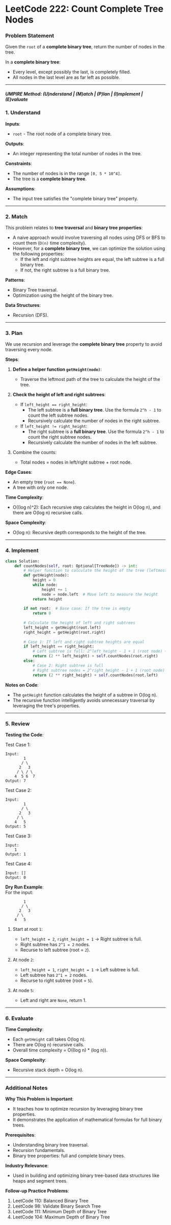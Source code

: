 
# LeetCode 222: Count Complete Tree Nodes

### Problem Statement

Given the `root` of a **complete binary tree**, return the number of nodes in the tree.

In a **complete binary tree**:
- Every level, except possibly the last, is completely filled.
- All nodes in the last level are as far left as possible.

---

##### UMPIRE Method: (U)nderstand | (M)atch | (P)lan | (I)mplement | (E)valuate

### 1. Understand

**Inputs**:  
- `root` - The root node of a complete binary tree.  

**Outputs**:  
- An integer representing the total number of nodes in the tree.

**Constraints**:  
- The number of nodes is in the range `[0, 5 * 10^4]`.  
- The tree is a **complete binary tree**.

**Assumptions**:  
- The input tree satisfies the "complete binary tree" property.

---

### 2. Match

This problem relates to **tree traversal** and **binary tree properties**:  
- A naive approach would involve traversing all nodes using DFS or BFS to count them (`O(n)` time complexity).  
- However, for a **complete binary tree**, we can optimize the solution using the following properties:  
   - If the left and right subtree heights are equal, the left subtree is a full binary tree.  
   - If not, the right subtree is a full binary tree.

**Patterns**:  
- Binary Tree traversal.  
- Optimization using the height of the binary tree.

**Data Structures**:  
- Recursion (DFS).  

---

### 3. Plan

We use recursion and leverage the **complete binary tree** property to avoid traversing every node.

**Steps**:  
1. **Define a helper function `getHeight(node)`**:  
   - Traverse the leftmost path of the tree to calculate the height of the tree.  

2. **Check the height of left and right subtrees**:  
   - If `left_height == right_height`:  
     - The left subtree is a **full binary tree**. Use the formula `2^h - 1` to count the left subtree nodes.  
     - Recursively calculate the number of nodes in the right subtree.  
   - If `left_height != right_height`:  
     - The right subtree is a **full binary tree**. Use the formula `2^h - 1` to count the right subtree nodes.  
     - Recursively calculate the number of nodes in the left subtree.  

3. Combine the counts:  
   - Total nodes = nodes in left/right subtree + root node.  

**Edge Cases**:  
- An empty tree (`root == None`).  
- A tree with only one node.

**Time Complexity**:  
- O((log n)^2): Each recursive step calculates the height in O(log n), and there are O(log n) recursive calls.  

**Space Complexity**:  
- O(log n): Recursive depth corresponds to the height of the tree.

---

### 4. Implement

```python
class Solution:
    def countNodes(self, root: Optional[TreeNode]) -> int:
        # Helper function to calculate the height of the tree (leftmost path)
        def getHeight(node):
            height = 0
            while node:
                height += 1
                node = node.left  # Move left to measure the height
            return height
        
        if not root:  # Base case: If the tree is empty
            return 0
        
        # Calculate the height of left and right subtrees
        left_height = getHeight(root.left)
        right_height = getHeight(root.right)
        
        # Case 1: If left and right subtree heights are equal
        if left_height == right_height:
            # Left subtree is full: 2^left_height - 1 + 1 (root node) + right subtree count
            return (2 ** left_height) + self.countNodes(root.right)
        else:
            # Case 2: Right subtree is full
            # Right subtree nodes = 2^right_height - 1 + 1 (root node) + left subtree count
            return (2 ** right_height) + self.countNodes(root.left)
```

**Notes on Code**:  
- The `getHeight` function calculates the height of a subtree in O(log n).  
- The recursive function intelligently avoids unnecessary traversal by leveraging the tree's properties.

---

### 5. Review

**Testing the Code**:  

Test Case 1:  
```
Input:
        1
       / \
      2   3
     / \ / \
    4  5 6  7
Output: 7
```

Test Case 2:  
```
Input:
        1
       / \
      2   3
     / \
    4   5
Output: 5
```

Test Case 3:  
```
Input:
    1
Output: 1
```

Test Case 4:  
```
Input: []
Output: 0
```

**Dry Run Example**:  
For the input:
```
        1
       / \
      2   3
     / \
    4   5
```
1. Start at root `1`:  
   - `left_height = 2`, `right_height = 1` → Right subtree is full.  
   - Right subtree has `2^1 = 2` nodes.  
   - Recurse to left subtree (root = `2`).

2. At node `2`:  
   - `left_height = 1`, `right_height = 1` → Left subtree is full.  
   - Left subtree has `2^1 = 2` nodes.  
   - Recurse to right subtree (root = `5`).

3. At node `5`:  
   - Left and right are `None`, return 1.

---

### 6. Evaluate

**Time Complexity**:  
- Each `getHeight` call takes O(log n).  
- There are O(log n) recursive calls.  
- Overall time complexity = O((log n) * (log n)).

**Space Complexity**:  
- Recursive stack depth = O(log n).

---

### **Additional Notes**

**Why This Problem is Important**:  
- It teaches how to optimize recursion by leveraging binary tree properties.  
- It demonstrates the application of mathematical formulas for full binary trees.

**Prerequisites**:  
- Understanding binary tree traversal.  
- Recursion fundamentals.  
- Binary tree properties: full and complete binary trees.

**Industry Relevance**:  
- Used in building and optimizing binary tree-based data structures like heaps and segment trees.  

**Follow-up Practice Problems**:  
1. LeetCode 110: Balanced Binary Tree  
2. LeetCode 98: Validate Binary Search Tree  
3. LeetCode 111: Minimum Depth of Binary Tree  
4. LeetCode 104: Maximum Depth of Binary Tree  
